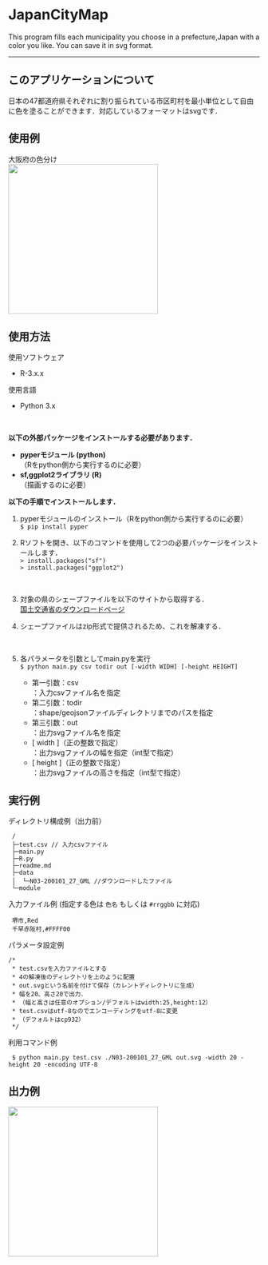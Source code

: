 # JapanCityMap
This program fills each municipality you choose in a prefecture,Japan with a color you like. You can save it in svg format.

---
## このアプリケーションについて
日本の47都道府県それぞれに割り振られている市区町村を最小単位として自由に色を塗ることができます．対応しているフォーマットはsvgです．

## 使用例
大阪府の色分け </br>
<img src="https://user-images.githubusercontent.com/69898489/93661288-97129200-fa91-11ea-915d-84f48bb9859e.png" width="300">

## 使用方法
使用ソフトウェア
- R-3.x.x 

使用言語
- Python 3.x
</br>

**以下の外部パッケージをインストールする必要があります．**</br>
- **pyperモジュール (python)**</br>
    （Rをpython側から実行するのに必要）</br>
- **sf,ggplot2ライブラリ (R)**</br>
    （描画するのに必要）</br>

**以下の手順でインストールします．** </br>
1. pyperモジュールのインストール（Rをpython側から実行するのに必要）</br>
`$ pip install pyper` </br>

2. Rソフトを開き、以下のコマンドを使用して2つの必要パッケージをインストールします．</br>
`> install.packages("sf")` </br>
`> install.packages("ggplot2")`</br>
</br>

3. 対象の県のシェープファイルを以下のサイトから取得する．</br>
[国土交通省のダウンロードページ](https://nlftp.mlit.go.jp/ksj/jpgis/datalist/KsjTmplt-N03.html )

4. シェープファイルはzip形式で提供されるため、これを解凍する．
</br>

5. 各パラメータを引数としてmain.pyを実行</br>
 `$ python main.py csv todir out [-width WIDH] [-height HEIGHT] ` </br>

   - 第一引数：csv</br>
   ：入力csvファイル名を指定
   - 第二引数：todir</br>
   ：shape/geojsonファイルディレクトリまでのパスを指定
   - 第三引数：out</br>
   ：出力svgファイル名を指定
   - [ width ]（正の整数で指定）</br>
   ：出力svgファイルの幅を指定（int型で指定）
   - [ height ]（正の整数で指定）</br>
   ：出力svgファイルの高さを指定（int型で指定）


## 実行例

 ディレクトリ構成例（出力前）
```
 /
 ├─test.csv // 入力csvファイル
 ├─main.py
 ├─R.py
 ├─readme.md
 ├─data
 │  └─N03-200101_27_GML //ダウンロードしたファイル
 └─module
```

 入力ファイル例
 (指定する色は `色名` もしくは `#rrggbb` に対応)
```
 堺市,Red
 千早赤阪村,#FFFF00
```

パラメータ設定例
```
/* 
 * test.csvを入力ファイルとする
 * 4の解凍後のディレクトリを上のように配置
 * out.svgという名前を付けて保存（カレントディレクトリに生成）
 * 幅を20、高さ20で出力．
 * （幅と高さは任意のオプション/デフォルトはwidth:25,height:12）
 * test.csvはutf-8なのでエンコーディングをutf-8に変更
 * （デフォルトはcp932）
 */
```
 利用コマンド例
```
 $ python main.py test.csv ./N03-200101_27_GML out.svg -width 20 -height 20 -encoding UTF-8
```
## 出力例

<img src="https://user-images.githubusercontent.com/69898489/93661156-8dd4f580-fa90-11ea-9531-931785328167.png" width="300">




